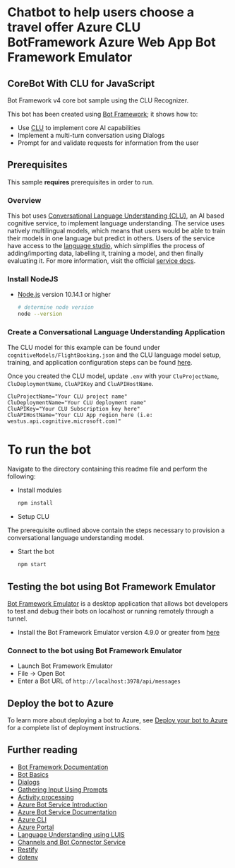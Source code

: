 # Chatbot to help users choose a travel offer Azure CLU BotFramework Azure Web App Bot Framework Emulator

## CoreBot With CLU for JavaScript

Bot Framework v4 core bot sample using the CLU Recognizer.

This bot has been created using [Bot Framework](https://dev.botframework.com); it shows how to:

- Use [CLU][CLU_ServiceDocHomepage] to implement core AI capabilities
- Implement a multi-turn conversation using Dialogs
- Prompt for and validate requests for information from the user

## Prerequisites

This sample **requires** prerequisites in order to run.

### Overview

This bot uses [Conversational Language Understanding (CLU)][CLU_ServiceDocHomepage], an AI based cognitive service, to implement language understanding. The service uses natively multilingual models, which means that users would be able to train their models in one language but predict in others. Users of the service have access to the [language studio][languagestudio], which simplifies the process of adding/importing data, labelling it, training a model, and then finally evaluating it. For more information, visit the official [service docs][CLU_ServiceDocHomepage].

### Install NodeJS

- [Node.js](https://nodejs.org) version 10.14.1 or higher

    ```bash
    # determine node version
    node --version
    ```

### Create a Conversational Language Understanding Application

The CLU model for this example can be found under `cognitiveModels/FlightBooking.json` and the CLU language model setup, training, and application configuration steps can be found [here](https://learn.microsoft.com/en-us/azure/cognitive-services/language-service/conversational-language-understanding/tutorials/bot-framework).

Once you created the CLU model, update `.env` with your `CluProjectName`, `CluDeploymentName`, `CluAPIKey` and `CluAPIHostName`.

```text
CluProjectName="Your CLU project name"
CluDeploymentName="Your CLU deployment name"
CluAPIKey="Your CLU Subscription key here"
CluAPIHostName="Your CLU App region here (i.e: westus.api.cognitive.microsoft.com)"
```

# To run the bot

Navigate to the directory containing this readme file and perform the following:

- Install modules

    ```bash
    npm install
    ```
- Setup CLU

The prerequisite outlined above contain the steps necessary to provision a conversational language understanding model.

- Start the bot

    ```bash
    npm start
    ```
## Testing the bot using Bot Framework Emulator

[Bot Framework Emulator](https://github.com/microsoft/botframework-emulator) is a desktop application that allows bot developers to test and debug their bots on localhost or running remotely through a tunnel.

- Install the Bot Framework Emulator version 4.9.0 or greater from [here](https://github.com/Microsoft/BotFramework-Emulator/releases)

### Connect to the bot using Bot Framework Emulator

- Launch Bot Framework Emulator
- File -> Open Bot
- Enter a Bot URL of `http://localhost:3978/api/messages`

## Deploy the bot to Azure

To learn more about deploying a bot to Azure, see [Deploy your bot to Azure](https://aka.ms/azuredeployment) for a complete list of deployment instructions.


## Further reading

- [Bot Framework Documentation](https://docs.botframework.com)
- [Bot Basics](https://docs.microsoft.com/azure/bot-service/bot-builder-basics?view=azure-bot-service-4.0)
- [Dialogs](https://docs.microsoft.com/en-us/azure/bot-service/bot-builder-concept-dialog?view=azure-bot-service-4.0)
- [Gathering Input Using Prompts](https://docs.microsoft.com/en-us/azure/bot-service/bot-builder-prompts?view=azure-bot-service-4.0)
- [Activity processing](https://docs.microsoft.com/en-us/azure/bot-service/bot-builder-concept-activity-processing?view=azure-bot-service-4.0)
- [Azure Bot Service Introduction](https://docs.microsoft.com/azure/bot-service/bot-service-overview-introduction?view=azure-bot-service-4.0)
- [Azure Bot Service Documentation](https://docs.microsoft.com/azure/bot-service/?view=azure-bot-service-4.0)
- [Azure CLI](https://docs.microsoft.com/cli/azure/?view=azure-cli-latest)
- [Azure Portal](https://portal.azure.com)
- [Language Understanding using LUIS](https://docs.microsoft.com/en-us/azure/cognitive-services/luis/)
- [Channels and Bot Connector Service](https://docs.microsoft.com/en-us/azure/bot-service/bot-concepts?view=azure-bot-service-4.0)
- [Restify](https://www.npmjs.com/package/restify)
- [dotenv](https://www.npmjs.com/package/dotenv)

[CLU_ServiceDocHomepage]: https://docs.microsoft.com/azure/cognitive-services/language-service/conversational-language-understanding/overview
[CLU_ServiceQuickStart]: https://docs.microsoft.com/azure/cognitive-services/language-service/conversational-language-understanding/quickstart
[languagestudio]: https://language.azure.com/
